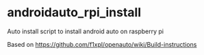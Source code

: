 # androidauto_rpi_install
Auto install script to install android auto on raspberry pi

Based on https://github.com/f1xpl/openauto/wiki/Build-instructions
